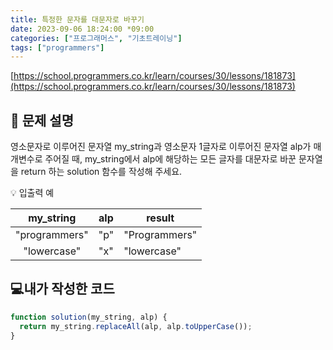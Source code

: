 ```yaml
---
title: 특정한 문자를 대문자로 바꾸기
date: 2023-09-06 18:24:00 *09:00
categories: ["프로그래머스", "기초트레이닝"]
tags: ["programmers"]
---
```


[https://school.programmers.co.kr/learn/courses/30/lessons/181873](https://school.programmers.co.kr/learn/courses/30/lessons/181873)

## 📔 문제 설명

영소문자로 이루어진 문자열 my_string과 영소문자 1글자로 이루어진 문자열 alp가 매개변수로 주어질 때, my_string에서 alp에 해당하는 모든 글자를 대문자로 바꾼 문자열을 return 하는 solution 함수를 작성해 주세요.

💡 입출력 예

|   my_string   | alp | result        |
| :-----------: | :-: | ------------- |
| "programmers" | "p" | "Programmers" |
|  "lowercase"  | "x" | "lowercase"   |

## 💻내가 작성한 코드

```js
function solution(my_string, alp) {
  return my_string.replaceAll(alp, alp.toUpperCase());
}
```
